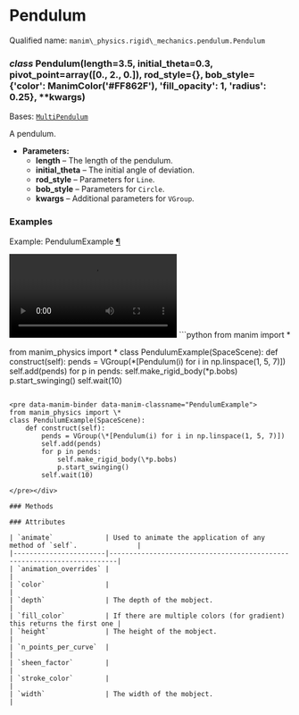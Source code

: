 # Pendulum

Qualified name: `manim\_physics.rigid\_mechanics.pendulum.Pendulum`

### *class* Pendulum(length=3.5, initial_theta=0.3, pivot_point=array([0., 2., 0.]), rod_style={}, bob_style={'color': ManimColor('#FF862F'), 'fill_opacity': 1, 'radius': 0.25}, \*\*kwargs)

Bases: [`MultiPendulum`](manim_physics.rigid_mechanics.pendulum.MultiPendulum.md#manim_physics.rigid_mechanics.pendulum.MultiPendulum)

A pendulum.

* **Parameters:**
  * **length** – The length of the pendulum.
  * **initial_theta** – The initial angle of deviation.
  * **rod_style** – Parameters for `Line`.
  * **bob_style** – Parameters for `Circle`.
  * **kwargs** – Additional parameters for `VGroup`.

### Examples

<div id="pendulumexample" class="admonition admonition-manim-example">
<p class="admonition-title">Example: PendulumExample <a class="headerlink" href="#pendulumexample">¶</a></p><video
    class="manim-video"
    controls
    loop
    autoplay
    src="./PendulumExample-1.mp4">
</video>
```python
from manim import *

from manim_physics import *
class PendulumExample(SpaceScene):
    def construct(self):
        pends = VGroup(*[Pendulum(i) for i in np.linspace(1, 5, 7)])
        self.add(pends)
        for p in pends:
            self.make_rigid_body(*p.bobs)
            p.start_swinging()
        self.wait(10)
```

<pre data-manim-binder data-manim-classname="PendulumExample">
from manim_physics import \*
class PendulumExample(SpaceScene):
    def construct(self):
        pends = VGroup(\*[Pendulum(i) for i in np.linspace(1, 5, 7)])
        self.add(pends)
        for p in pends:
            self.make_rigid_body(\*p.bobs)
            p.start_swinging()
        self.wait(10)

</pre></div>

### Methods

### Attributes

| `animate`             | Used to animate the application of any method of `self`.               |
|-----------------------|------------------------------------------------------------------------|
| `animation_overrides` |                                                                        |
| `color`               |                                                                        |
| `depth`               | The depth of the mobject.                                              |
| `fill_color`          | If there are multiple colors (for gradient) this returns the first one |
| `height`              | The height of the mobject.                                             |
| `n_points_per_curve`  |                                                                        |
| `sheen_factor`        |                                                                        |
| `stroke_color`        |                                                                        |
| `width`               | The width of the mobject.                                              |
